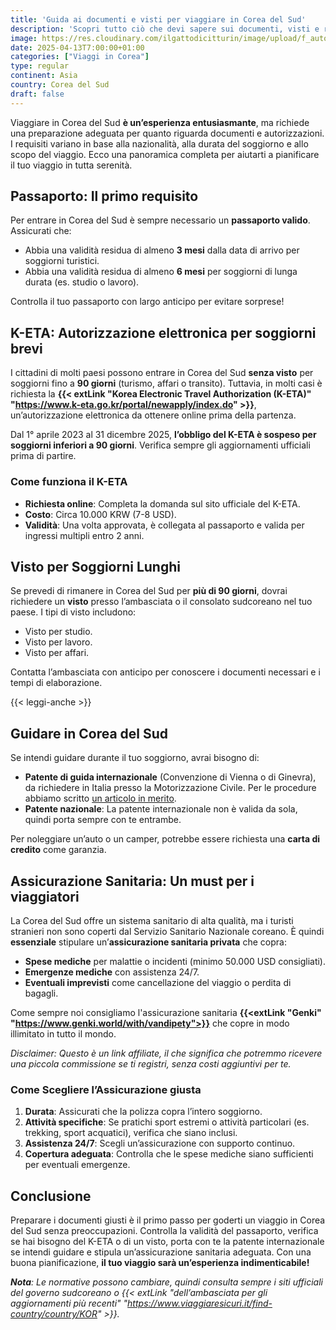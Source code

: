 ```yaml
---
title: 'Guida ai documenti e visti per viaggiare in Corea del Sud'
description: 'Scopri tutto ciò che devi sapere sui documenti, visti e requisiti per entrare in Corea del Sud. Dalla validità del passaporto al K-ETA, dalla patente internazionale all’assicurazione sanitaria, questa guida ti accompagna passo dopo passo per un viaggio senza intoppi.'
image: https://res.cloudinary.com/ilgattodicitturin/image/upload/f_auto,q_auto,w_800,dpr_auto/v1709916475/Articoli/Corea/Seoul/palazzo-reale-esterno_jbfkw1.jpg
date: 2025-04-13T7:00:00+01:00
categories: ["Viaggi in Corea"]
type: regular  
continent: Asia
country: Corea del Sud 
draft: false
---
```


Viaggiare in Corea del Sud **è un’esperienza entusiasmante**, ma richiede una preparazione adeguata per quanto riguarda documenti e autorizzazioni. I requisiti variano in base alla nazionalità, alla durata del soggiorno e allo scopo del viaggio. Ecco una panoramica completa per aiutarti a pianificare il tuo viaggio in tutta serenità.

## Passaporto: Il primo requisito
Per entrare in Corea del Sud è sempre necessario un **passaporto valido**. Assicurati che:
- Abbia una validità residua di almeno **3 mesi** dalla data di arrivo per soggiorni turistici.
- Abbia una validità residua di almeno **6 mesi** per soggiorni di lunga durata (es. studio o lavoro).

Controlla il tuo passaporto con largo anticipo per evitare sorprese!

## K-ETA: Autorizzazione elettronica per soggiorni brevi
I cittadini di molti paesi possono entrare in Corea del Sud **senza visto** per soggiorni fino a **90 giorni** (turismo, affari o transito). Tuttavia, in molti casi è richiesta la **{{< extLink "Korea Electronic Travel Authorization (K-ETA)" "https://www.k-eta.go.kr/portal/newapply/index.do" >}}**, un’autorizzazione elettronica da ottenere online prima della partenza.

Dal 1° aprile 2023 al 31 dicembre 2025, **l’obbligo del K-ETA è sospeso per soggiorni inferiori a 90 giorni**. Verifica sempre gli aggiornamenti ufficiali prima di partire.

### Come funziona il K-ETA
- **Richiesta online**: Completa la domanda sul sito ufficiale del K-ETA.
- **Costo**: Circa 10.000 KRW (7-8 USD).
- **Validità**: Una volta approvata, è collegata al passaporto e valida per ingressi multipli entro 2 anni.

## Visto per Soggiorni Lunghi
Se prevedi di rimanere in Corea del Sud per **più di 90 giorni**, dovrai richiedere un **visto** presso l’ambasciata o il consolato sudcoreano nel tuo paese. I tipi di visto includono:
- Visto per studio.
- Visto per lavoro.
- Visto per affari.

Contatta l’ambasciata con anticipo per conoscere i documenti necessari e i tempi di elaborazione.

{{< leggi-anche >}}

## Guidare in Corea del Sud
Se intendi guidare durante il tuo soggiorno, avrai bisogno di:
- **Patente di guida internazionale** (Convenzione di Vienna o di Ginevra), da richiedere in Italia presso la Motorizzazione Civile. Per le procedure abbiamo scritto [un articolo in merito](/blog/patente-internazionale-guida-completa-requisiti-costi).
- **Patente nazionale**: La patente internazionale non è valida da sola, quindi porta sempre con te entrambe.

Per noleggiare un’auto o un camper, potrebbe essere richiesta una **carta di credito** come garanzia.

## Assicurazione Sanitaria: Un must per i viaggiatori
La Corea del Sud offre un sistema sanitario di alta qualità, ma i turisti stranieri non sono coperti dal Servizio Sanitario Nazionale coreano. È quindi **essenziale** stipulare un’**assicurazione sanitaria privata** che copra:
- **Spese mediche** per malattie o incidenti (minimo 50.000 USD consigliati).
- **Emergenze mediche** con assistenza 24/7.
- **Eventuali imprevisti** come cancellazione del viaggio o perdita di bagagli.

Come sempre noi consigliamo l'assicurazione sanitaria **{{<extLink "Genki" "https://www.genki.world/with/vandipety">}}** che copre in modo illimitato in tutto il mondo.

*Disclaimer: Questo è un link affiliate, il che significa che potremmo ricevere una piccola commissione se ti registri, senza costi aggiuntivi per te.*

### Come Scegliere l’Assicurazione giusta
1. **Durata**: Assicurati che la polizza copra l’intero soggiorno.
2. **Attività specifiche**: Se pratichi sport estremi o attività particolari (es. trekking, sport acquatici), verifica che siano inclusi.
3. **Assistenza 24/7**: Scegli un’assicurazione con supporto continuo.
4. **Copertura adeguata**: Controlla che le spese mediche siano sufficienti per eventuali emergenze.

## Conclusione
Preparare i documenti giusti è il primo passo per goderti un viaggio in Corea del Sud senza preoccupazioni. Controlla la validità del passaporto, verifica se hai bisogno del K-ETA o di un visto, porta con te la patente internazionale se intendi guidare e stipula un’assicurazione sanitaria adeguata. Con una buona pianificazione, **il tuo viaggio sarà un’esperienza indimenticabile!**

_**Nota**: Le normative possono cambiare, quindi consulta sempre i siti ufficiali del governo sudcoreano o {{< extLink "dell’ambasciata per gli aggiornamenti più recenti" "https://www.viaggiaresicuri.it/find-country/country/KOR" >}}._

 